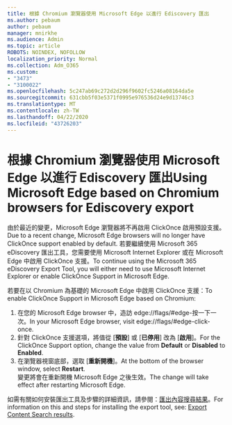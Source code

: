 ```yaml
---
title: 根據 Chromium 瀏覽器使用 Microsoft Edge 以進行 Ediscovery 匯出
ms.author: pebaum
author: pebaum
manager: mnirkhe
ms.audience: Admin
ms.topic: article
ROBOTS: NOINDEX, NOFOLLOW
localization_priority: Normal
ms.collection: Adm_O365
ms.custom:
- "3473"
- "3100022"
ms.openlocfilehash: 5c247ab69c272d2d296f9602fc5246a08164da5e
ms.sourcegitcommit: 631cbb5f03e5371f0995e976536d24e9d13746c3
ms.translationtype: MT
ms.contentlocale: zh-TW
ms.lasthandoff: 04/22/2020
ms.locfileid: "43726203"
---
```

# <a name="using-microsoft-edge-based-on-chromium-browsers-for-ediscovery-export"></a><span data-ttu-id="69272-102">根據 Chromium 瀏覽器使用 Microsoft Edge 以進行 Ediscovery 匯出</span><span class="sxs-lookup"><span data-stu-id="69272-102">Using Microsoft Edge based on Chromium browsers for Ediscovery export</span></span>

<span data-ttu-id="69272-103">由於最近的變更，Microsoft Edge 瀏覽器將不再啟用 ClickOnce 啟用預設支援。</span><span class="sxs-lookup"><span data-stu-id="69272-103">Due to a recent change, Microsoft Edge browsers will no longer have ClickOnce support enabled by default.</span></span> <span data-ttu-id="69272-104">若要繼續使用 Microsoft 365 eDiscovery 匯出工具，您需要使用 Microsoft Internet Explorer 或在 Microsoft Edge 中啟用 ClickOnce 支援。</span><span class="sxs-lookup"><span data-stu-id="69272-104">To continue using the Microsoft 365 eDiscovery Export Tool, you will either need to use Microsoft Internet Explorer or enable ClickOnce Support in Microsoft Edge.</span></span> 

<span data-ttu-id="69272-105">若要在以 Chromium 為基礎的 Microsoft Edge 中啟用 ClickOnce 支援：</span><span class="sxs-lookup"><span data-stu-id="69272-105">To enable ClickOnce Support in Microsoft Edge based on Chromium:</span></span> 
1. <span data-ttu-id="69272-106">在您的 Microsoft Edge browser 中，造訪 edge://flags/#edge-按一下一次。</span><span class="sxs-lookup"><span data-stu-id="69272-106">In your Microsoft Edge browser, visit edge://flags/#edge-click-once.</span></span>
2. <span data-ttu-id="69272-107">針對 ClickOnce 支援選項，將值從 [**預設**] 或 [**已停用**] 改為 [**啟用**]。</span><span class="sxs-lookup"><span data-stu-id="69272-107">For the ClickOnce Support option, change the value from **Default** or **Disabled** to **Enabled**.</span></span> 
3. <span data-ttu-id="69272-108">在瀏覽器視窗底部，選取 [**重新開機**]。</span><span class="sxs-lookup"><span data-stu-id="69272-108">At the bottom of the browser window, select **Restart**.</span></span> <br>
 <span data-ttu-id="69272-109">變更將會在重新開機 Microsoft Edge 之後生效。</span><span class="sxs-lookup"><span data-stu-id="69272-109">The change will take effect after restarting Microsoft Edge.</span></span> 

<span data-ttu-id="69272-110">如需有關如何安裝匯出工具及步驟的詳細資訊，請參閱：[匯出內容搜尋結果](https://docs.microsoft.com/microsoft-365/compliance/export-search-results)。</span><span class="sxs-lookup"><span data-stu-id="69272-110">For information on this and steps for installing the  export tool, see: [ Export Content Search results](https://docs.microsoft.com/microsoft-365/compliance/export-search-results).</span></span>